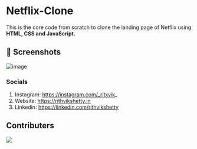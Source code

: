 # Netflix-Clone
This is the core code from scratch to clone the landing page of Netflix using **HTML, CSS and JavaScript.**

## 📸 Screenshots
![image](https://user-images.githubusercontent.com/79099734/156505537-8e28ee14-dd20-4299-9eea-984d7068c7fd.png)

### Socials

1. Instagram: https://instagram.com/_ritxvik_
2. Website: https://rithvikshetty.in
3. Linkedin: https://linkedin.com/rithvikshetty

## Contributers

<a href="https://github.com/rithvikshettyy/Object-Measurement/graphs/contributors">
  <img src="https://contrib.rocks/image?repo=rithvikshettyy/Object-Measurement" />
</a>
